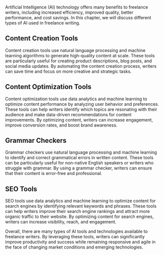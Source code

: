 

Artificial Intelligence (AI) technology offers many benefits to freelance writers, including increased efficiency, improved quality, better performance, and cost savings. In this chapter, we will discuss different types of AI used in freelance writing.

Content Creation Tools
----------------------

Content creation tools use natural language processing and machine learning algorithms to generate high-quality content at scale. These tools are particularly useful for creating product descriptions, blog posts, and social media updates. By automating the content creation process, writers can save time and focus on more creative and strategic tasks.

Content Optimization Tools
--------------------------

Content optimization tools use data analytics and machine learning to optimize content performance by analyzing user behavior and preferences. These tools can help writers identify which topics are resonating with their audience and make data-driven recommendations for content improvements. By optimizing content, writers can increase engagement, improve conversion rates, and boost brand awareness.

Grammar Checkers
----------------

Grammar checkers use natural language processing and machine learning to identify and correct grammatical errors in written content. These tools can be particularly useful for non-native English speakers or writers who struggle with grammar. By using a grammar checker, writers can ensure that their content is error-free and professional.

SEO Tools
---------

SEO tools use data analytics and machine learning to optimize content for search engines by identifying relevant keywords and phrases. These tools can help writers improve their search engine rankings and attract more organic traffic to their website. By optimizing content for search engines, writers can increase visibility, reach, and engagement.

Overall, there are many types of AI tools and technologies available to freelance writers. By leveraging these tools, writers can significantly improve productivity and success while remaining responsive and agile in the face of changing market conditions and emerging technologies.

